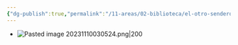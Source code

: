```yaml
---
{"dg-publish":true,"permalink":"/11-areas/02-biblioteca/el-otro-sendero/","noteIcon":""}
---
```


- ![Pasted image 20231110030524.png|200](/img/user/10%20Entrada%20%F0%9F%9B%92/%F0%9F%92%BE%20Adjuntos/Pasted%20image%2020231110030524.png)